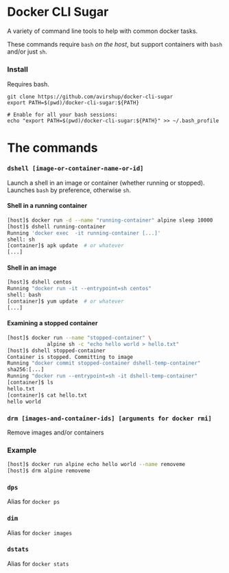 # Docker CLI Sugar

A variety of command line tools to help with common docker tasks.

These commands require `bash` _on the host_, but support containers with `bash` and/or just `sh`.

### Install
Requires bash.
```
git clone https://github.com/avirshup/docker-cli-sugar
export PATH=$(pwd)/docker-cli-sugar:${PATH}

# Enable for all your bash sessions:
echo "export PATH=$(pwd)/docker-cli-sugar:${PATH}" >> ~/.bash_profile
```


# The commands

### `dshell [image-or-container-name-or-id]`

Launch a shell in an image or container (whether running or stopped). Launches `bash` by preference, otherwise `sh`.

#### Shell in a running container
```bash
[host]$ docker run -d --name "running-container" alpine sleep 10000
[host]$ dshell running-container
Running 'docker exec  -it running-container [...]'
shell: sh
[container]$ apk update  # or whatever
[...]
```

#### Shell in an image
```bash
[host]$ dshell centos
Running "docker run -it --entrypoint=sh centos"
shell: bash
[container]$ yum update  # or whatever
[...]
```

#### Examining a stopped container

```bash
[host]$ docker run --name "stopped-container" \
             alpine sh -c "echo hello world > hello.txt"
[host]$ dshell stopped-container
Container is stopped. Committing to image
Running "docker commit stopped-container dshell-temp-container"
sha256:[...]
Running "docker run --entrypoint=sh -it dshell-temp-container"
[container]$ ls
hello.txt
[container]$ cat hello.txt
hello world
```

### `drm [images-and-container-ids] [arguments for docker rmi]`
Remove images and/or containers

### Example
```bash
[host]$ docker run alpine echo hello world --name removeme
[host]$ drm alpine removeme
```

### `dps`
Alias for `docker ps`

### `dim`
Alias for `docker images`

### `dstats`
Alias for `docker stats`
